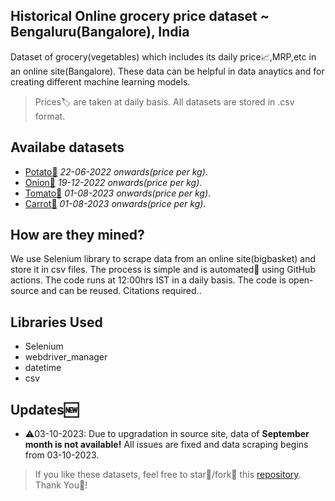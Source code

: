 ## Historical Online grocery price dataset ~ Bengaluru(Bangalore), India
Dataset of grocery(vegetables) which includes its daily price📈,MRP,etc in an online site(Bangalore). These data can be helpful in data anaytics and for creating different machine learning models. 
>Prices🏷️ are taken at daily basis. All datasets are stored in .csv format.

## Availabe datasets
* [Potato🥔](https://github.com/andrew-geeks/online-grocery-prices-in-Bangalore/blob/main/datasets/potato1kgprice_dataset.csv) _22-06-2022 onwards(price per kg)_.
* [Onion🧅](https://github.com/andrew-geeks/online-grocery-prices-in-Bangalore/blob/main/datasets/onion1kgprice_dataset.csv) _19-12-2022 onwards(price per kg)_.
* [Tomato🍅](https://github.com/andrew-geeks/online-grocery-prices-in-Bangalore/blob/main/datasets/tomato1kgprice_dataset.csv) _01-08-2023 onwards(price per kg)_.
* [Carrot🥕](https://github.com/andrew-geeks/online-grocery-prices-in-Bangalore/blob/main/datasets/carrot1kgprice_dataset.csv) _01-08-2023 onwards(price per kg)_.

## How are they mined?
We use Selenium library to scrape data from an online site(bigbasket) and store it in csv files. The process is simple and is automated🤖 using GitHub actions. The code runs at 12:00hrs IST in a daily basis. The code is open-source and can be reused. Citations required..

## Libraries Used
* Selenium
* webdriver_manager
* datetime
* csv

## Updates🆕
- ⚠️03-10-2023: Due to upgradation in source site, data of **September month is not available!** All issues are fixed and data scraping begins from 03-10-2023.


>If you like these datasets, feel free to star🌟/fork🍴 this [repository](https://github.com/andrew-geeks/online-grocery-prices-in-Bangalore). Thank You🙏!
